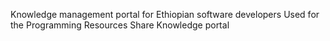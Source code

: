 Knowledge management portal for Ethiopian software developers
Used for the Programming Resources Share Knowledge portal
